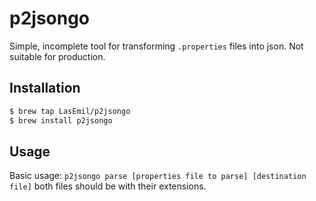 # p2jsongo
Simple, incomplete tool for transforming `.properties` files into json. Not suitable for production.

## Installation

```bash
$ brew tap LasEmil/p2jsongo
$ brew install p2jsongo
```

## Usage
Basic usage:
`p2jsongo parse [properties file to parse] [destination file]`
both files should be with their extensions.
